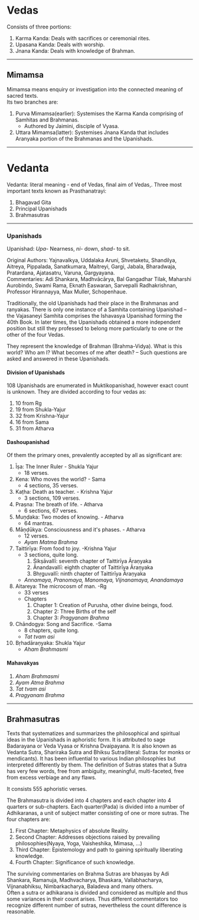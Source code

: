 # Vedas
Consists of three portions:
1. Karma Kanda: Deals with sacrifices or ceremonial rites.
2. Upasana Kanda: Deals with worship.
3. Jnana Kanda: Deals with knowledge of Brahman.

----
## Mimamsa
Mimamsa means enquiry or investigation into the connected meaning of sacred texts.  
Its two branches are:
1. Purva Mimamsa(earlier): Systemises the Karma Kanda comprising of Samhitas and Brahmanas.
	- Authored by Jaimini, disciple of Vyasa.
2. Uttara Mimamsa(latter): Systemises Jnana Kanda that includes Aranyaka portion of the Brahmanas and the Upanishads.


----
# Vedanta
Vedanta: literal meaning - end of Vedas, final aim of Vedas,.
Three most important texts known as Prasthanatrayi:
1. Bhagavad Gita
2. Principal Upanishads
3. Brahmasutras

----
### Upanishads
Upanishad: *Upa-* Nearness, *ni-* down, *shad-* to sit.  

Original Authors: Yajnavalkya, Uddalaka Aruni, Shvetaketu, Shandilya, Aitreya, Pippalada, Sanatkumara, Maitreyi, Gargi, Jabala, Bharadwaja, Pratardana, Ajatasatru, Varuna, Gargyayana.  
Commentaries: Adi Shankara, Madhvācārya, Bal Gangadhar Tilak, Maharshi Aurobindo, Swami Rama, Eknath Easwaran, Sarvepalli Radhakrishnan, Professor Hirannayya, Max Muller, Schopenhaue.  

Traditionally, the old Upanishads had their place in the Brahmanas and  ranyakas. There is only one instance of a Samhita containing Upanishad – the Vajasaneyi Samhita comprises the Ishavasya Upanishad forming the 40th Book. In later times, the Upanishads obtained a more independent position but still they professed to belong more particularly to one or the other of the four Vedas.

They represent the knowledge of Brahman (Brahma-Vidya). What is this world? Who am I? What becomes of me after death? – Such questions are asked and answered in these Upanishads.

#### Division of Upanishads
108 Upanishads are enumerated in Muktikopanishad, however exact count is unknown. They are divided according to four vedas as:
1. 10 from Rg
2. 19 from Shukla-Yajur
3. 32 from Krishna-Yajur
4. 16  from Sama
5. 31 from Atharva

#### Dashoupanishad
Of them the primary ones, prevalently accepted by all as significant are:  
1. Īṣa: The Inner Ruler - Shukla Yajur
	- 18 verses.
2. Kena: Who moves the world? - Sama
	- 4 sections, 35 verses.
3. Kaṭha: Death as teacher. - Krishna Yajur
	- 3 sections, 109 verses.
4. Praṣna: The breath of life. - Atharva
	- 6 sections, 67 verses.
5. Muṇḍaka: Two modes of knowing. - Atharva
	- 64 mantras.
6. Māṇḍūkya: Consciousness and it's phases. - Atharva
	- 12 verses.
	- *Ayam Matma Brahma*
7. Taittirīya: From food to joy. -Krishna Yajur
	- 3 sections, quite long.
		1. Śikṣāvallī: seventh chapter of Taittirīya Āraṇyaka
		2. Ānandavallī: eighth chapter of Taittirīya Āraṇyaka
		3. Bhṛguvallī: ninth chapter of Taittirīya Āraṇyaka
	- *Annamaya, Pranomaya, Manomaya, Vijnanamaya, Anandamaya*
8. Aitareya: The microcosm of man. -Rg
	- 33 verses
	- Chapters
		1. Chapter 1: Creation of Purusha, other divine beings, food.
		2. Chapter 2: Three Births of the self
		3. Chapter 3: *Pragyanam Brahma*
9. Chāndogya: Song and Sacrifice. -Sama
	- 8 chapters, quite long.
	- *Tat tvam asi*
10. Bṛhadāraṇyaka: Shukla Yajur
	- *Aham Brahmasmi*

#### Mahavakyas
1. *Aham Brahmasmi*
2. *Ayam Atma Brahma*
3. *Tat tvam asi*
4. *Pragyanam Brahma*

----
## Brahmasutras
Texts that systematizes and summarizes the philosophical and spiritual ideas in the Upanishads in aphoristic form. It is attributed to sage Badarayana or Veda Vyasa or Krishna Dvaipayana. It is also known as Vedanta Sutra, Shariraka Sutra and Bhiksu Sutra(literal: Sutras for monks or mendicants).
It has been influential to various Indian philosophies but interpreted differently by them.
The definition of Sutras states that a Sutra has very few words, free from
ambiguity, meaningful, multi-faceted, free from excess verbiage and any
flaws.  

It consists 555 aphoristic verses.  

The Brahmasutra is divided into 4 chapters and each chapter into 4 quarters or sub-chapters. Each quarter(Pada) is divided into a number of Adhikaranas, a unit of subject matter consisting of one or more sutras.
The four chapters are:
1. First Chapter: Metaphysics of absolute Reality.
2. Second Chapter: Addresses objections raised by prevailing philosophies(Nyaya, Yoga, Vaisheshika, Mimasa, ...)
3. Third Chapter: Epistemology and path to gaining spiritually liberating knowledge.
4. Fourth Chapter: Significance of such knowledge.

The surviving commentaries on Brahma Sutras are bhasyas by Adi Shankara, Ramanuja, Madhvacharya, Bhaskara, Vallabhacharya, Vijnanabhiksu, Nimbarkacharya, Baladeva and many others.  
Often a sutra or adhikarana is divided and considered as multiple and thus some variances in their count arises. Thus different commentators too recognize different number of sutras, nevertheless the count difference is reasonable.  
